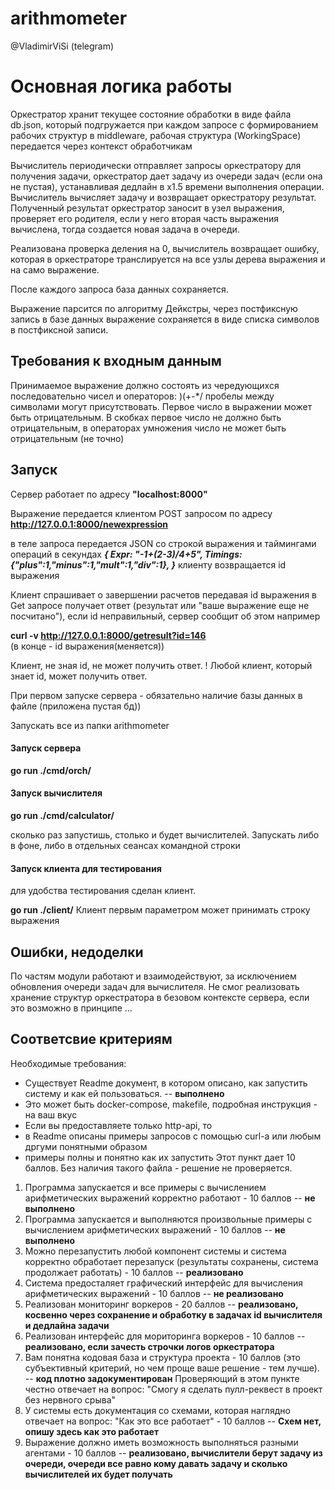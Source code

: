 # arithmometer
@VladimirViSi (telegram)

# Основная логика работы
Оркестратор хранит текущее состояние обработки в виде файла db.json, который подгружается
при каждом запросе c формированием рабочих структур в middleware, рабочая структура
(WorkingSpace) передается через контекст обработчикам

Вычислитель периодически отправляет запросы оркестратору для получения задачи, оркестратор
дает задачу из очереди задач (если она не пустая), устанавливая дедлайн в х1.5 времени выполнения
операции. Вычислитель вычисляет задачу и возвращает оркестратору результат.
Полученный результат оркестратор заносит в узел выражения, проверяет его родителя, если у него вторая часть выражения
вычислена, тогда создается новая задача в очереди.

Реализована проверка деления на 0, вычислитель возвращает ошибку, которая в оркестраторе транслируется на все узлы
дерева выражения и на само выражение.

После каждого запроса база данных сохраняется.

Выражение парсится по алгоритму Дейкстры, через постфиксную запись
в базе данных выражение сохраняется в виде списка символов в постфиксной записи.



## Требования к входным данным
Принимаемое выражение должно состоять из чередующихся последовательно чисел и операторов: )(+-*/
пробелы между символами могут присутствовать.
Первое число в выражении может быть отрицательным. 
В скобках первое число не должно быть отрицательным, в операторах умножения число 
не может быть отрицательным (не точно)


## Запуск
Сервер работает по адресу __"localhost:8000"__

Выражение передается клиентом POST запросом по адресу
__http://127.0.0.1:8000/newexpression__

в теле запроса передается JSON со строкой выражения и таймингами операций в секундах
___{
Expr:    "-1+(2-3)/4+5",
Timings: {"plus":1,"minus":1,"mult":1,"div":1},
}___
клиенту возвращается id выражения

Клиент спрашивает о завершении расчетов передавая id выражения в Get запросе
получает ответ (результат или "ваше выражение еще не посчитано"), если id неправильный, сервер сообщит об этом
например 

__curl -v http://127.0.0.1:8000/getresult?id=146__  
(в конце - id выражения(меняется))

Клиент, не зная id, не может получить ответ. 
! Любой клиент, который знает id, может получить ответ.

При первом запуске сервера - обязательно наличие базы данных в файле (приложена пустая бд))

Запускать все из папки arithmometer

#### Запуск сервера

__go run ./cmd/orch/__

#### Запуск вычислителя

__go run ./cmd/calculator/__

сколько раз запустишь, столько и будет вычислителей. Запускать либо в фоне, либо
в отдельных сеансах командной строки

#### Запуск клиента для тестирования
для удобства тестирования сделан клиент.

__go run ./client/__
 Клиент первым параметром может принимать строку выражения


## Ошибки, недоделки
По частям модули работают и взаимодействуют, за исключением обновления 
очереди задач для вычислителя. Не смог реализовать хранение структур оркестратора
в безовом контексте сервера, если это возможно в принципе ...

## Соответсвие критериям
Необходимые требования:
- Существует Readme документ, в котором описано, как запустить систему и как ей пользоваться. -- **выполнено**
-   Это может быть docker-compose, makefile, подробная инструкция - на ваш вкус
- Если вы предоставляете только http-api, то
- в Readme описаны примеры запросов с помощью curl-a или любым дргуми понятными образом
- примеры полны и понятно как их запустить
Этот пункт дает 10 баллов. Без наличия такого файла - решение не проверяется.
1. Программа запускается и все примеры с вычислением арифметических выражений корректно работают - 10 баллов -- **не выполнено**
2. Программа запускается и выполняются произвольные примеры с вычислением арифметических выражений - 10 баллов -- **не выполнено**
3. Можно перезапустить любой компонент системы и система корректно обработает перезапуск (результаты сохранены, система продолжает работать) - 10 баллов -- **реализовано**
4. Система предосталяет графический интерфейс для вычисления арифметических выражений - 10 баллов -- **не реализовано**
5. Реализован мониторинг воркеров - 20 баллов -- **реализовано, косвенно через сохранение и обработку в задачах id вычислителя и дедлайна задачи**
6. Реализован интерфейс для мориторинга воркеров - 10 баллов -- **реализовано, если зачесть строчки логов оркестратора**
7. Вам понятна кодовая база и структура проекта - 10 баллов (это субъективный критерий, но чем проще ваше решение - тем лучше). -- **код плотно задокументирован**
Проверяющий в этом пункте честно отвечает на вопрос: "Смогу я сделать пулл-реквест в проект без нервного срыва"
8. У системы есть документация со схемами, которая наглядно отвечает на вопрос: "Как это все работает" - 10 баллов -- **Схем нет, опишу здесь как это работает**
9. Выражение должно иметь возможность выполняться разными агентами - 10 баллов -- **реализовано, вычислители берут задачу из очереди, очереди все равно кому давать задачу и сколько вычислителей их будет получать** 
